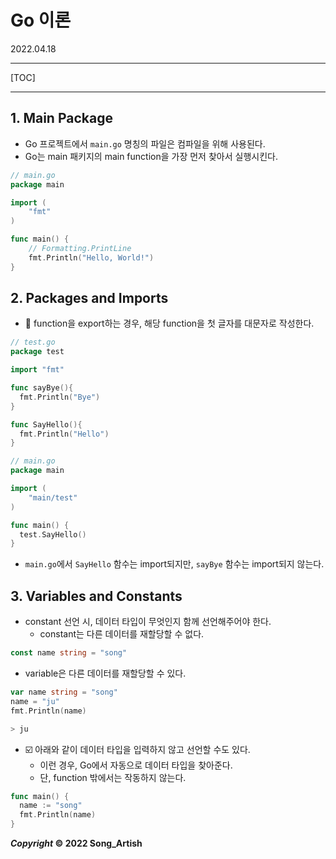 # Go 이론

2022.04.18

---

[TOC]

---



## 1. Main Package

- Go 프로젝트에서 `main.go` 명칭의 파일은 컴파일을 위해 사용된다.
- Go는 main 패키지의 main function을 가장 먼저 찾아서 실행시킨다.

```go
// main.go
package main

import (
	"fmt"
)

func main() {
    // Formatting.PrintLine
	fmt.Println("Hello, World!")
}
```





## 2. Packages and Imports

- :pushpin: function을 export하는 경우, 해당 function을 첫 글자를 대문자로 작성한다.

```go
// test.go
package test

import "fmt"

func sayBye(){
  fmt.Println("Bye")
}

func SayHello(){
  fmt.Println("Hello")
}
```

```go
// main.go
package main

import (
	"main/test"
)

func main() {
  test.SayHello()
}

```

- `main.go`에서 `SayHello` 함수는 import되지만, `sayBye` 함수는 import되지 않는다.



## 3. Variables and Constants

- constant 선언 시, 데이터 타입이 무엇인지 함께 선언해주어야 한다.
  - constant는 다른 데이터를 재할당할 수 없다.

```go
const name string = "song"
```

- variable은 다른 데이터를 재할당할 수 있다.

```go
var name string = "song"
name = "ju"
fmt.Println(name)

> ju
```

- :ballot_box_with_check: 아래와 같이 데이터 타입을 입력하지 않고 선언할 수도 있다.
  - 이런 경우, Go에서 자동으로 데이터 타입을 찾아준다.
  - 단, function 밖에서는 작동하지 않는다.

```go
func main() {
  name := "song"
  fmt.Println(name)
}
```





***Copyright* © 2022 Song_Artish**